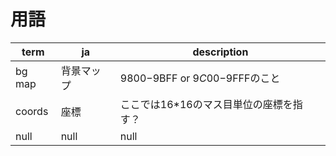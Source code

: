 # 用語

 term  |  ja  |  description
---- | ---- | ----
 bg map  |  背景マップ  |  $9800-$9BFF or $9C00-$9FFFのこと
 coords  |  座標  |  ここでは16*16のマス目単位の座標を指す？
 null  |  null  |  null